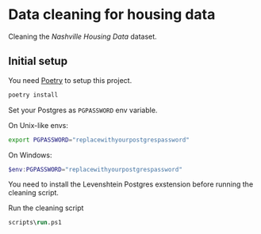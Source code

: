 # Data cleaning for housing data

Cleaning the *Nashville Housing Data* dataset.

## Initial setup

You need [Poetry](https://python-poetry.org/docs/#installation) to setup this project.

```sh
poetry install
```

Set your Postgres as `PGPASSWORD` env variable.

On Unix-like envs:

```sh
export PGPASSWORD="replacewithyourpostgrespassword"
```

On Windows:

```powershell
$env:PGPASSWORD="replacewithyourpostgrespassword"
```

You need to install the Levenshtein Postgres exstension before running the cleaning script.

Run the cleaning script

```ps
scripts\run.ps1
```

